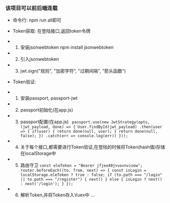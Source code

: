 ### 该项目可以前后端连载

- 命令行: npm run all即可

- Token获取: 在登陆接口,返回token令牌
- 1. 安装jsonwebtoken npm install jsonwebtoken
- 2. 引入jsonwebtoken
- 3. jwt.sign("规则", "加密字符", "过期间隔", "箭头函数")

- Token验证: 
- 1. 安装passport, passport-jwt
- 2. passport初始化(在app.js)
- 3. passport配置(在app.js)
    `
    passport.use(new JwtStrategy(opts, (jwt_payload, done) => {
            User.findById(jwt_payload)
                .then(user => {
                    if(user) {
                        return done(null, user);
                    }
                    return done(null, false);
                })
                .catch(err => console.log(err))
        }));`
- 4. 关于每个接口,都需要进行Token验证,在登陆的时候将Token(hash值)存储在localStorage中
- 5. 路由守卫
    `
        const eleToken = "Bearer jfjeo40jvvovnvioow";
        router.beforeEach((to, from, next) => {
          const isLogin = localStorage.eleToken ? true : false;
          if (to.path === "/login" || to.path === "/register") {
            next()
          } else {
            isLogin ? next() : next('/login');
          }
        });
    `
- 6. 解析Token,并将Token存入Vuex中
    ...

